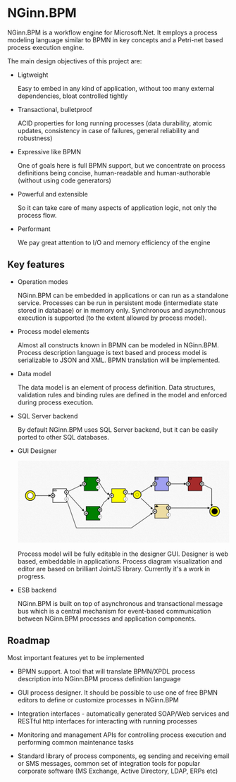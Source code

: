NGinn.BPM
=========

NGinn.BPM is a workflow engine for Microsoft.Net. It employs a process modeling language similar to BPMN in key concepts and a Petri-net based process execution engine.

The main design objectives of this project are:

*   Ligtweight

    Easy to embed in any kind of application, without too many external dependencies, bloat controlled tightly

*   Transactional, bulletproof

    ACID properties for long running processes (data durability, atomic updates, consistency in case of failures, general reliability and robustness)

*   Expressive like BPMN

    One of goals here is full BPMN support, but we concentrate on process definitions being concise, human-readable and human-authorable (without using code generators)

*   Powerful and extensible
    
    So it can take care of many aspects of application logic, not only the process flow. 

*   Performant

    We pay great attention to I/O and memory efficiency of the engine
    

    



Key features
------------
*   Operation modes

    NGinn.BPM can be embedded in applications or can run as a standalone service. Processes can be run in persistent mode (intermediate state stored in database) or in memory only. 
    Synchronous and asynchronous execution is supported (to the extent allowed by process model).
    
*   Process model elements
    
    Almost all constructs known in BPMN can be modeled in NGinn.BPM. Process description language is text based and process model is serializable to JSON and XML. BPMN translation will be implemented. 

*   Data model
    
    The data model is an element of process definition. Data structures, validation rules and binding rules are defined in the model and enforced during process
    execution.
    
*   SQL Server backend
    
    By default NGinn.BPM uses SQL Server backend, but it can be easily ported to other SQL databases. 

*   GUI Designer
    
    ![ProcessEditor](/nginn.png)

    Process model will be fully editable in the designer GUI. Designer is web based, embeddable in applications. Process diagram visualization and editor are based on brilliant JointJS library. Currently it's a work in progress.
    
*   ESB backend

    NGinn.BPM is built on top of asynchronous and transactional message bus which is a central mechanism for event-based communication between NGinn.BPM processes and application components.
    
Roadmap
-------
Most important features yet to be implemented

*   BPMN support. A tool that will translate BPMN/XPDL process description into NGinn.BPM process definition language

*   GUI process designer. It should be possible to use one of free BPMN editors to define or customize processes in        NGinn.BPM

*   Integration interfaces - automatically generated SOAP/Web services and RESTful http interfaces for interacting with     running processes

*   Monitoring and management APIs for controlling process execution and performing common maintenance tasks

*   Standard library of process components, eg sending and receiving email or SMS messages, common set of integration tools for popular corporate software (MS Exchange, Active Directory, LDAP, ERPs etc)

